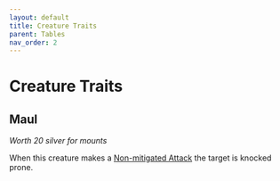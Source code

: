 ```yaml
---
layout: default
title: Creature Traits
parent: Tables
nav_order: 2
---
```

# Creature Traits

## Maul
*Worth 20 silver for mounts*

When this creature makes a [Non-mitigated Attack](Core/Terminology#Non-mitigated%20Attack) the target is knocked prone.